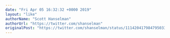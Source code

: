 ```yaml
---
date: "Fri Apr 05 16:32:32 +0000 2019"
layout: "like"
authorName: "Scott Hanselman"
authorUrl: "https://twitter.com/shanselman"
originalPost: "https://twitter.com/shanselman/status/1114204179847950338"
---
```

